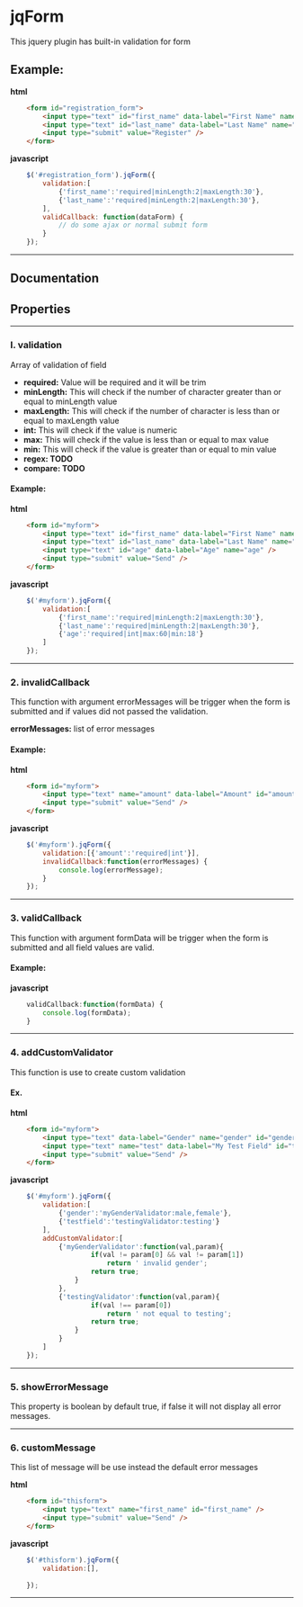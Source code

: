 # jqForm
This jquery plugin has built-in validation for form

## Example:
**html**
```html
	<form id="registration_form">
		<input type="text" id="first_name" data-label="First Name" name="firstname" />
		<input type="text" id="last_name" data-label="Last Name" name="lastname" />
		<input type="submit" value="Register" />
	</form>
```
**javascript**
```javascript
	$('#registration_form').jqForm({
		validation:[
			{'first_name':'required|minLength:2|maxLength:30'},
			{'last_name':'required|minLength:2|maxLength:30'},
		],
		validCallback: function(dataForm) {
			// do some ajax or normal submit form
		}
	});
```
---

## Documentation
## Properties
---
### l. validation


Array of validation of field

* **required:** Value will be required and it will be trim
* **minLength:** This will check if the number of character greater than or equal to minLength value
* **maxLength:** This will check if the number of character is less than or equal to maxLength value
* **int:** This will check if the value is numeric
* **max:** This will check if the value is less than or equal to max value
* **min:** This will check if the value is greater than or equal to min value
* **regex: TODO**
* **compare: TODO**  


#### Example:
**html**
```html
	<form id="myform">
		<input type="text" id="first_name" data-label="First Name" name="firstname" />
		<input type="text" id="last_name" data-label="Last Name" name="lastname" />
		<input type="text" id="age" data-label="Age" name="age" />
		<input type="submit" value="Send" />
	</form>
```
**javascript**
```javascript
	$('#myform').jqForm({
		validation:[
			{'first_name':'required|minLength:2|maxLength:30'},
			{'last_name':'required|minLength:2|maxLength:30'},
			{'age':'required|int|max:60|min:18'}
		]
	});
```
---

### 2. invalidCallback 


This function with argument errorMessages will be trigger when the form is submitted and if values did not passed the validation.


**errorMessages:** list of error messages

#### Example:
**html**
```html
	<form id="myform">
		<input type="text" name="amount" data-label="Amount" id="amount" />
		<input type="submit" value="Send" />
	</form>
```
**javascript**
```javascript
	$('#myform').jqForm({
		validation:[{'amount':'required|int'}],
		invalidCallback:function(errorMessages) {
			console.log(errorMessage);
		}
	});
```
---

### 3. validCallback


This function with argument formData will be trigger when the form is submitted and all field values are valid.
#### Example:
**javascript**
```javascript
	validCallback:function(formData) {
		console.log(formData);
	}
```
---

### 4. addCustomValidator


This function is use to create custom validation
#### Ex.
**html**
```html
	<form id="myform">
		<input type="text" data-label="Gender" name="gender" id="gender" />
		<input type="text" name="test" data-label="My Test Field" id="testfield" />
		<input type="submit" value="Send" />
	</form>
```
**javascript**
```javascript
	$('#myform').jqForm({
		validation:[
			{'gender':'myGenderValidator:male,female'},
			{'testfield':'testingValidator:testing'}
		],
		addCustomValidator:[
			{'myGenderValidator':function(val,param){
					if(val != param[0] && val != param[1])
						return ' invalid gender';
					return true;
				}
			},
			{'testingValidator':function(val,param){
					if(val !== param[0])
						return ' not equal to testing';
					return true;
				}
			}
		]
	});
```
---

### 5. showErrorMessage


This property is boolean by default true, if false it will not display all error messages.

---

### 6. customMessage


This list of message will be use instead the default error messages

**html**
```html
	<form id="thisform">
		<input type="text" name="first_name" id="first_name" />
		<input type="submit" value="Send" />
	</form>
```
**javascript**
```javascript
	$('#thisform').jqForm({
		validation:[],
		
	});
```
---
